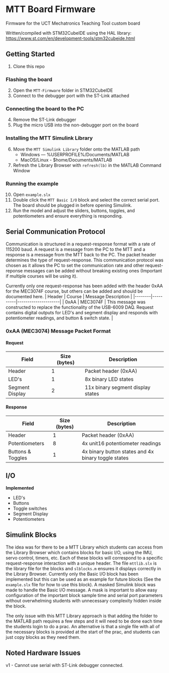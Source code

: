 # MTT Board Firmware
Firmware for the UCT Mechatronics Teaching Tool custom board

Written/compiled with STM32CubeIDE using the HAL library: https://www.st.com/en/development-tools/stm32cubeide.html

## Getting Started
1. Clone this repo
### Flashing the board
2. Open the `MTT-Firmware` folder in STM32CubeIDE
3. Connect to the debugger port with the ST-Link attached
### Connecting the board to the PC
4. Remove the ST-Link debugger
5. Plug the micro USB into the non-debugger port on the board
### Installing the MTT Simulink Library
6. Move the `MTT Simulink Library` folder onto the MATLAB path
   - Windows — %USERPROFILE%/Documents/MATLAB
   - MacOS/Linux - $home/Documents/MATLAB
9. Refresh the Library Browser with `refresh(lb)` in the MATLAB Command Window
### Running the example
10. Open `example.slx`
11. Double click the `MTT Basic I/O` block and select the correct serial port. The board should be plugged in before opening Simulink.
12. Run the model and adjust the sliders, buttons, toggles, and potentiometers and ensure everything is responding.

## Serial Communication Protocol
Communication is structured in a request-response format with a rate of 115200 baud. A request is a message from the PC to the MTT and a response is a message from the MTT back to the PC. The packet header determines the type of request-response. This communication protocol was chosen as it allows the PC to set the communication rate and other request-reponse messages can be added without breaking existing ones (Important if multiple courses will be using it).

Currently only one request-response has been added with the header 0xAA for the MEC3074F course, but others can be added and should be documented here.
| Header | Course   | Message Description |
|--------|----------|---------------------|
| 0xAA   | MEC3074F | This message was constructed to replace the functionality of the USB-6009 DAQ. Request contains digital outputs for LED's and segment display and responds with potentiometer readings, and button & switch state. |

### 0xAA (MEC3074) Message Packet Format

#### Request
| Field    | Size (bytes) | Description                               |
|----------|--------------|-------------------------------------------|
| Header   | 1            | Packet header (0xAA)                      |
| LED's    | 1            | 8x binary LED states          |
| Segment Display | 2     | 11x binary segment display states         |

#### Response
| Field    | Size (bytes) | Description                               |
|----------|--------------|-------------------------------------------|
| Header   | 1            | Packet header (0xAA)                      |
| Potentiometers    | 8   | 4x unit16 potentiometer readings          |
| Buttons & Toggles | 1   | 4x binary button states and 4x binary toggle states |

## I/O
**Implemented**
- LED's
- Buttons
- Toggle switches
- Segment Display
- Potentiometers

## Simulink Blocks
The idea was for there to be a MTT Library which students can access from the Library Browser which contains blocks for basic I/O, using the IMU, servo control, timers, etc. Each of these blocks will correspond to a specific request-response interaction with a unique header. The file `mttlib.slx` is the library file for the blocks and `slblocks.m` ensures it displays correctly in the Library Browser. Currently only the Basic I/O block has been implemented but this can be used as an example for future blocks (See the `example.slx` file for how to use this block). A masked Simulink block was made to handle the Basic I/O message. A mask is important to allow easy configuration of the important block sample time and serial port parameters without overwhelming students with unnecessary complexity hidden inside the block.

The only issue with this MTT Library approach is that adding the folder to the MATLAB path requires a few steps and it will need to be done each time the students login to do a prac. An alternative is that a single file with all of the necessary blocks is provided at the start of the prac, and students can just copy blocks as they need them.

## Noted Hardware Issues
v1 - Cannot use serial with ST-Link debugger connected.
